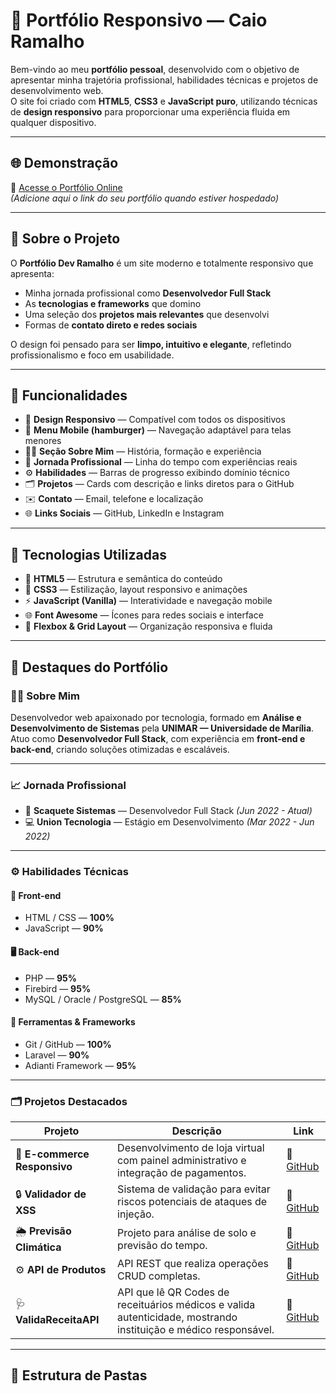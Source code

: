 # 💼 Portfólio Responsivo — Caio Ramalho

Bem-vindo ao meu **portfólio pessoal**, desenvolvido com o objetivo de apresentar minha trajetória profissional, habilidades técnicas e projetos de desenvolvimento web.  
O site foi criado com **HTML5**, **CSS3** e **JavaScript puro**, utilizando técnicas de **design responsivo** para proporcionar uma experiência fluida em qualquer dispositivo.

---

## 🌐 Demonstração

🔗 [Acesse o Portfólio Online]((https://spdnetweb.sp1.br.saveincloud.net.br/Portifolio/))  
*(Adicione aqui o link do seu portfólio quando estiver hospedado)*

---

## 🧠 Sobre o Projeto

O **Portfólio Dev Ramalho** é um site moderno e totalmente responsivo que apresenta:
- Minha jornada profissional como **Desenvolvedor Full Stack**  
- As **tecnologias e frameworks** que domino  
- Uma seleção dos **projetos mais relevantes** que desenvolvi  
- Formas de **contato direto e redes sociais**

O design foi pensado para ser **limpo, intuitivo e elegante**, refletindo profissionalismo e foco em usabilidade.

---

## 🚀 Funcionalidades

- 📱 **Design Responsivo** — Compatível com todos os dispositivos  
- 🧭 **Menu Mobile (hamburger)** — Navegação adaptável para telas menores  
- 👨‍💼 **Seção Sobre Mim** — História, formação e experiência  
- 🧩 **Jornada Profissional** — Linha do tempo com experiências reais  
- ⚙️ **Habilidades** — Barras de progresso exibindo domínio técnico  
- 🗂️ **Projetos** — Cards com descrição e links diretos para o GitHub  
- ✉️ **Contato** — Email, telefone e localização  
- 🌐 **Links Sociais** — GitHub, LinkedIn e Instagram  

---

## 🧰 Tecnologias Utilizadas

- 🧱 **HTML5** — Estrutura e semântica do conteúdo  
- 🎨 **CSS3** — Estilização, layout responsivo e animações  
- ⚡ **JavaScript (Vanilla)** — Interatividade e navegação mobile  
- 🌐 **Font Awesome** — Ícones para redes sociais e interface  
- 🧩 **Flexbox & Grid Layout** — Organização responsiva e fluida  

---

## 📸 Destaques do Portfólio

### 👨‍💻 Sobre Mim
Desenvolvedor web apaixonado por tecnologia, formado em **Análise e Desenvolvimento de Sistemas** pela **UNIMAR — Universidade de Marília**.  
Atuo como **Desenvolvedor Full Stack**, com experiência em **front-end e back-end**, criando soluções otimizadas e escaláveis.

---

### 📈 Jornada Profissional

- 🧩 **Scaquete Sistemas** — Desenvolvedor Full Stack *(Jun 2022 - Atual)*  
- 💻 **Union Tecnologia** — Estágio em Desenvolvimento *(Mar 2022 - Jun 2022)*  

---

### ⚙️ Habilidades Técnicas

#### 🧱 Front-end
- HTML / CSS — **100%**
- JavaScript — **90%**

#### 🖥️ Back-end
- PHP — **95%**
- Firebird — **95%**
- MySQL / Oracle / PostgreSQL — **85%**

#### 🧩 Ferramentas & Frameworks
- Git / GitHub — **100%**
- Laravel — **90%**
- Adianti Framework — **95%**

---

### 🗂️ Projetos Destacados

| Projeto | Descrição | Link |
|----------|------------|------|
| 🛒 **E-commerce Responsivo** | Desenvolvimento de loja virtual com painel administrativo e integração de pagamentos. | 🔗 [GitHub](#) |
| 🔒 **Validador de XSS** | Sistema de validação para evitar riscos potenciais de ataques de injeção. | 🔗 [GitHub](https://github.com/CaioHenriqueRamalho/ProjetoMINI.git) |
| 🌦️ **Previsão Climática** | Projeto para análise de solo e previsão do tempo. | 🔗 [GitHub](https://github.com/Felipemlzita/base.git) |
| ⚙️ **API de Produtos** | API REST que realiza operações CRUD completas. | 🔗 [GitHub](https://github.com/CaioHenriqueRamalho/Api-de-Produto.git) |
| 🩺 **ValidaReceitaAPI** | API que lê QR Codes de receituários médicos e valida autenticidade, mostrando instituição e médico responsável. | 🔗 [GitHub](https://github.com/seuusuario/ValidaReceitaAPI) |

---

## 📂 Estrutura de Pastas

